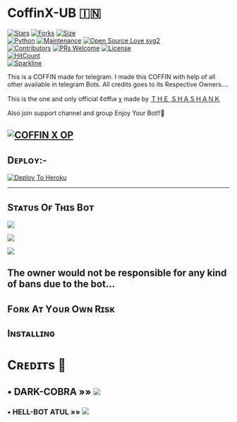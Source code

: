 # CoffinX-UB 🇮🇳

[![Stars](https://img.shields.io/github/stars/TheShashankk/CoffinX-UB?style=flat-square&color=yellow)](https://github.com/theshashankk/CoffinX-UB/stargazers)
[![Forks](https://img.shields.io/github/forks/TheShashankk/CoffinX-UB?style=flat-square&color=orange)](https://github.com/theshashankk/CoffinX-UB/fork)
[![Size](https://img.shields.io/github/repo-size/TheShashankk/CoffinX-UB?style=flat-square&color=green)](https://github.com/theshashankk/CoffinX-UB/)   
[![Python](https://img.shields.io/badge/Python-v3.9-blue)](https://www.python.org/)
[![Maintenance](https://img.shields.io/badge/Maintained%3F-yes-green.svg)](https://github.com/theshashankk/CoffinX-UB/graphs/commit-activity)
[![Open Source Love svg2](https://badges.frapsoft.com/os/v2/open-source.svg?v=103)](https://github.com/theshashankk/CoffinX-UB)   
[![Contributors](https://img.shields.io/github/contributors/TheShashankk/CoffinX-UB?style=flat-square&color=green)](https://github.com/theshashankk/CoffinX-UB/graphs/contributors)
[![PRs Welcome](https://img.shields.io/badge/PRs-welcome-brightgreen.svg?style=flat-square)](https://makeapullrequest.com)
[![License](https://img.shields.io/badge/License-AGPL-blue)](https://github.com/theshashankk/CoffinX-UB/blob/main/LICENSE)   
[![HitCount](http://hits.dwyl.com/Theshashankk/TheShashankk/CoffinX-UB.svg)](http://hits.dwyl.com/TheShashankk/TheShashankk/CoffinX-UB)   
[![Sparkline](https://stars.medv.io/Teamultroid/Ultroid.svg)](https://stars.medv.io/TheShashankk/CoffinX-UB)

This is a COFFIN made for telegram. I made this COFFIN with help of all other available in telegram Bots. All credits goes to its Respective Owners....

This is the one and only official ¢σffιи χ made by [ＴＨＥ ＳＨＡＳＨＡＮＫ](t.me/shashank_xD)

Also join support channel and group Enjoy Your Bot!!🤤

[![COFFIN X OP](https://telegra.ph/file/c5d9e539a88cec9e0d836.jpg)](https://t.me/COFFINXSUPPORT)
-------------------------------------------------

## Dᴇᴘʟᴏʏ:-

[![Deploy To Heroku](https://www.herokucdn.com/deploy/button.svg)](https://dashboard.heroku.com/new?template=https://github.com/theshashankk/CoffinX-UB)

------------------------------------------------

## Sᴛᴀᴛᴜs Oғ Tʜɪs Bᴏᴛ
<p align="left"><a href="https://github.com/theshashankk/CoffinX-UB/network/members"><img src="https://img.shields.io/github/forks/TheShashankk/CoffinX-UB?label=Forks&logoColor=pink&style=social"></a><p align="left"><a href="https://github.com/theshashankk/CoffinX-UB/stargazers"><img src="https://img.shields.io/github/stars/Theshashankk/CoffinX-UB?logoColor=red&style=social"></a><p align="left"><a href="https://github.com/ULTRA-OP/ULTRA-x"><img src="https://img.shields.io/github/last-commit/TheShashankk/CoffinX-UB?style=plastic"></a>

## The owner would not be responsible for any kind of bans due to the bot...
## Fᴏʀᴋ Aᴛ Yᴏᴜʀ Oᴡɴ Rɪsᴋ
## Iɴsᴛᴀʟʟɪɴɢ

# Cʀᴇᴅɪᴛs 📍
## • DARK-COBRA  »»  <a href="https://github.com/LEGENDXOP" alt="Dark Cobra"> <img src="https://img.shields.io/badge/DARK COBRQ-E5E4E2?logo=github" /></a>
### • HELL-BOT ATUL  »»  <a href="https://github.com/LEGENDXOP/LEGEND-BOT" alt="UltraX"> <img src="https://img.shields.io/badge/HELL BOT-ATUL98AFC7?logo=github" /></a>
